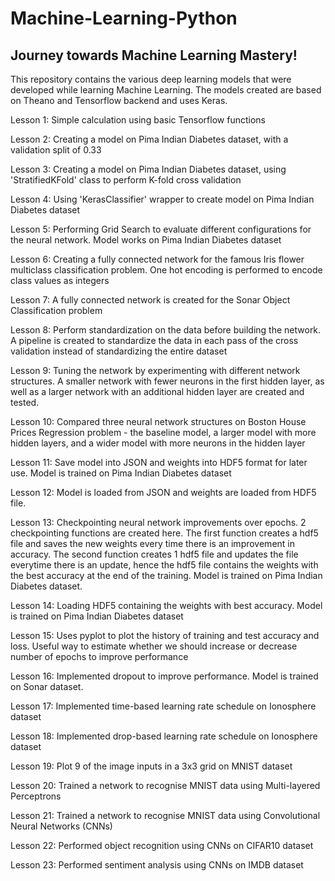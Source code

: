 # Machine-Learning-Python
Journey towards Machine Learning Mastery!
---

This repository contains the various deep learning models that were developed while learning Machine Learning.
The models created are based on Theano and Tensorflow backend and uses Keras.

Lesson 1: Simple calculation using basic Tensorflow functions

Lesson 2: Creating a model on Pima Indian Diabetes dataset, with a validation split of 0.33

Lesson 3: Creating a model on Pima Indian Diabetes dataset, using 'StratifiedKFold' class to perform K-fold cross validation

Lesson 4: Using 'KerasClassifier' wrapper to create model on Pima Indian Diabetes dataset

Lesson 5: Performing Grid Search to evaluate different configurations for the neural network. Model works on Pima Indian Diabetes dataset

Lesson 6: Creating a fully connected network for the famous Iris flower multiclass classification problem. One hot encoding is performed to encode class values as integers

Lesson 7: A fully connected network is created for the Sonar Object Classification problem

Lesson 8: Perform standardization on the data before building the network. A pipeline is created to standardize the data in each pass of the cross validation instead of standardizing the entire dataset

Lesson 9: Tuning the network by experimenting with different network structures. A smaller network with fewer neurons in the first hidden layer, as well as a larger network with an additional hidden layer are created and tested.

Lesson 10: Compared three neural network structures on Boston House Prices Regression problem - the baseline model, a larger model with more hidden layers, and a wider model with more neurons in the hidden layer

Lesson 11: Save model into JSON and weights into HDF5 format for later use. Model is trained on Pima Indian Diabetes dataset

Lesson 12: Model is loaded from JSON and weights are loaded from HDF5 file.

Lesson 13: Checkpointing neural network improvements over epochs. 2 checkpointing functions are created here. The first function creates a hdf5 file and saves the new weights every time there is an improvement in accuracy. The second function creates 1 hdf5 file and updates the file everytime there is an update, hence the hdf5 file contains the weights with the best accuracy at the end of the training. Model is trained on Pima Indian Diabetes dataset.

Lesson 14: Loading HDF5 containing the weights with best accuracy. Model is trained on Pima Indian Diabetes dataset

Lesson 15: Uses pyplot to plot the history of training and test accuracy and loss.  Useful way to estimate whether we should increase or decrease number of epochs to improve performance

Lesson 16: Implemented dropout to improve performance. Model is trained on Sonar dataset.

Lesson 17: Implemented time-based learning rate schedule on Ionosphere dataset

Lesson 18: Implemented drop-based learning rate schedule on Ionosphere dataset

Lesson 19: Plot 9 of the image inputs in a 3x3 grid on MNIST dataset

Lesson 20: Trained a network to recognise MNIST data using Multi-layered Perceptrons

Lesson 21: Trained a network to recognise MNIST data using Convolutional Neural Networks (CNNs)

Lesson 22: Performed object recognition using CNNs on CIFAR10 dataset

Lesson 23: Performed sentiment analysis using CNNs on IMDB dataset

